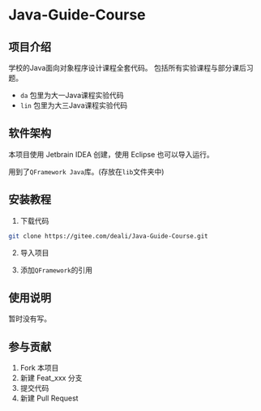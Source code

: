 # Java-Guide-Course

## 项目介绍
学校的Java面向对象程序设计课程全套代码。
包括所有实验课程与部分课后习题。

- `da` 包里为大一Java课程实验代码
- `lin` 包里为大三Java课程实验代码

## 软件架构
本项目使用 Jetbrain IDEA 创建，使用 Eclipse 也可以导入运行。

用到了`QFramework Java`库。(存放在`lib`文件夹中)

## 安装教程

1. 下载代码

```bash
git clone https://gitee.com/deali/Java-Guide-Course.git
```

2. 导入项目

3. 添加`QFramework`的引用 

## 使用说明

暂时没有写。

## 参与贡献

1. Fork 本项目
2. 新建 Feat_xxx 分支
3. 提交代码
4. 新建 Pull Request